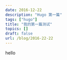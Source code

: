 ```yaml
---
date: 2016-12-22
description: "Hugo 第一篇"
tags: ["hugo"]
title: "我的第一篇测试"
topics: []
draft: false
url: /blog/2016-22-22
---
```

hello